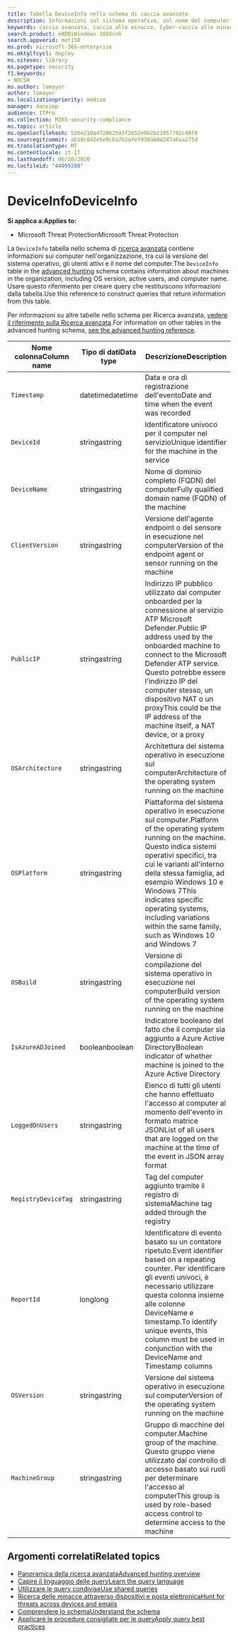 ```yaml
---
title: Tabella DeviceInfo nello schema di caccia avanzato
description: Informazioni sul sistema operativo, sul nome del computer e su altri computer nella tabella DeviceInfo dello schema di caccia avanzato
keywords: caccia avanzata, caccia alle minacce, Cyber-caccia alle minacce, Microsoft Threat Protection, Microsoft 365, MTP, M365, ricerca, query, telemetria, riferimento allo schema, kusto, tabella, colonna, tipo di dati, descrizione, machineinfo, DeviceInfo, Device, Machine, OS, Platform, Users
search.product: eADQiWindows 10XVcnh
search.appverid: met150
ms.prod: microsoft-365-enterprise
ms.mktglfcycl: deploy
ms.sitesec: library
ms.pagetype: security
f1.keywords:
- NOCSH
ms.author: lomayor
author: lomayor
ms.localizationpriority: medium
manager: dansimp
audience: ITPro
ms.collection: M365-security-compliance
ms.topic: article
ms.openlocfilehash: 526e210a472862593f2652e9b2b21957702c48f0
ms.sourcegitcommit: ab10c042e5e9c6a7b2afef930ab0d247a6aa275d
ms.translationtype: MT
ms.contentlocale: it-IT
ms.lasthandoff: 06/26/2020
ms.locfileid: "44899280"
---
```

# <a name="deviceinfo"></a><span data-ttu-id="6ae7d-104">DeviceInfo</span><span class="sxs-lookup"><span data-stu-id="6ae7d-104">DeviceInfo</span></span>

<span data-ttu-id="6ae7d-105">**Si applica a:**</span><span class="sxs-lookup"><span data-stu-id="6ae7d-105">**Applies to:**</span></span>
- <span data-ttu-id="6ae7d-106">Microsoft Threat Protection</span><span class="sxs-lookup"><span data-stu-id="6ae7d-106">Microsoft Threat Protection</span></span>



<span data-ttu-id="6ae7d-107">La `DeviceInfo` tabella nello schema di [ricerca avanzata](advanced-hunting-overview.md) contiene informazioni sui computer nell'organizzazione, tra cui la versione del sistema operativo, gli utenti attivi e il nome del computer.</span><span class="sxs-lookup"><span data-stu-id="6ae7d-107">The `DeviceInfo` table in the [advanced hunting](advanced-hunting-overview.md) schema contains information about machines in the organization, including OS version, active users, and computer name.</span></span> <span data-ttu-id="6ae7d-108">Usare questo riferimento per creare query che restituiscono informazioni dalla tabella.</span><span class="sxs-lookup"><span data-stu-id="6ae7d-108">Use this reference to construct queries that return information from this table.</span></span>

<span data-ttu-id="6ae7d-109">Per informazioni su altre tabelle nello schema per Ricerca avanzata, [vedere il riferimento sulla Ricerca avanzata](advanced-hunting-schema-tables.md).</span><span class="sxs-lookup"><span data-stu-id="6ae7d-109">For information on other tables in the advanced hunting schema, [see the advanced hunting reference](advanced-hunting-schema-tables.md).</span></span>

| <span data-ttu-id="6ae7d-110">Nome colonna</span><span class="sxs-lookup"><span data-stu-id="6ae7d-110">Column name</span></span> | <span data-ttu-id="6ae7d-111">Tipo di dati</span><span class="sxs-lookup"><span data-stu-id="6ae7d-111">Data type</span></span> | <span data-ttu-id="6ae7d-112">Descrizione</span><span class="sxs-lookup"><span data-stu-id="6ae7d-112">Description</span></span> |
|-------------|-----------|-------------|
| `Timestamp` | <span data-ttu-id="6ae7d-113">datetime</span><span class="sxs-lookup"><span data-stu-id="6ae7d-113">datetime</span></span> | <span data-ttu-id="6ae7d-114">Data e ora di registrazione dell'evento</span><span class="sxs-lookup"><span data-stu-id="6ae7d-114">Date and time when the event was recorded</span></span> |
| `DeviceId` | <span data-ttu-id="6ae7d-115">stringa</span><span class="sxs-lookup"><span data-stu-id="6ae7d-115">string</span></span> | <span data-ttu-id="6ae7d-116">Identificatore univoco per il computer nel servizio</span><span class="sxs-lookup"><span data-stu-id="6ae7d-116">Unique identifier for the machine in the service</span></span> |
| `DeviceName` | <span data-ttu-id="6ae7d-117">stringa</span><span class="sxs-lookup"><span data-stu-id="6ae7d-117">string</span></span> | <span data-ttu-id="6ae7d-118">Nome di dominio completo (FQDN) del computer</span><span class="sxs-lookup"><span data-stu-id="6ae7d-118">Fully qualified domain name (FQDN) of the machine</span></span> |
| `ClientVersion` | <span data-ttu-id="6ae7d-119">stringa</span><span class="sxs-lookup"><span data-stu-id="6ae7d-119">string</span></span> | <span data-ttu-id="6ae7d-120">Versione dell'agente endpoint o del sensore in esecuzione nel computer</span><span class="sxs-lookup"><span data-stu-id="6ae7d-120">Version of the endpoint agent or sensor running on the machine</span></span> |
| `PublicIP` | <span data-ttu-id="6ae7d-121">stringa</span><span class="sxs-lookup"><span data-stu-id="6ae7d-121">string</span></span> | <span data-ttu-id="6ae7d-122">Indirizzo IP pubblico utilizzato dal computer onboarded per la connessione al servizio ATP Microsoft Defender.</span><span class="sxs-lookup"><span data-stu-id="6ae7d-122">Public IP address used by the onboarded machine to connect to the Microsoft Defender ATP service.</span></span> <span data-ttu-id="6ae7d-123">Questo potrebbe essere l'indirizzo IP del computer stesso, un dispositivo NAT o un proxy</span><span class="sxs-lookup"><span data-stu-id="6ae7d-123">This could be the IP address of the machine itself, a NAT device, or a proxy</span></span> |
| `OSArchitecture` | <span data-ttu-id="6ae7d-124">stringa</span><span class="sxs-lookup"><span data-stu-id="6ae7d-124">string</span></span> | <span data-ttu-id="6ae7d-125">Architettura del sistema operativo in esecuzione sul computer</span><span class="sxs-lookup"><span data-stu-id="6ae7d-125">Architecture of the operating system running on the machine</span></span> |
| `OSPlatform` | <span data-ttu-id="6ae7d-126">stringa</span><span class="sxs-lookup"><span data-stu-id="6ae7d-126">string</span></span> | <span data-ttu-id="6ae7d-127">Piattaforma del sistema operativo in esecuzione sul computer.</span><span class="sxs-lookup"><span data-stu-id="6ae7d-127">Platform of the operating system running on the machine.</span></span> <span data-ttu-id="6ae7d-128">Questo indica sistemi operativi specifici, tra cui le varianti all'interno della stessa famiglia, ad esempio Windows 10 e Windows 7</span><span class="sxs-lookup"><span data-stu-id="6ae7d-128">This indicates specific operating systems, including variations within the same family, such as Windows 10 and Windows 7</span></span> |
| `OSBuild` | <span data-ttu-id="6ae7d-129">stringa</span><span class="sxs-lookup"><span data-stu-id="6ae7d-129">string</span></span> | <span data-ttu-id="6ae7d-130">Versione di compilazione del sistema operativo in esecuzione nel computer</span><span class="sxs-lookup"><span data-stu-id="6ae7d-130">Build version of the operating system running on the machine</span></span> |
| `IsAzureADJoined` | <span data-ttu-id="6ae7d-131">boolean</span><span class="sxs-lookup"><span data-stu-id="6ae7d-131">boolean</span></span> | <span data-ttu-id="6ae7d-132">Indicatore booleano del fatto che il computer sia aggiunto a Azure Active Directory</span><span class="sxs-lookup"><span data-stu-id="6ae7d-132">Boolean indicator of whether machine is joined to the Azure Active Directory</span></span> |
| `LoggedOnUsers` | <span data-ttu-id="6ae7d-133">stringa</span><span class="sxs-lookup"><span data-stu-id="6ae7d-133">string</span></span> | <span data-ttu-id="6ae7d-134">Elenco di tutti gli utenti che hanno effettuato l'accesso al computer al momento dell'evento in formato matrice JSON</span><span class="sxs-lookup"><span data-stu-id="6ae7d-134">List of all users that are logged on the machine at the time of the event in JSON array format</span></span> |
| `RegistryDeviceTag` | <span data-ttu-id="6ae7d-135">stringa</span><span class="sxs-lookup"><span data-stu-id="6ae7d-135">string</span></span> | <span data-ttu-id="6ae7d-136">Tag del computer aggiunto tramite il registro di sistema</span><span class="sxs-lookup"><span data-stu-id="6ae7d-136">Machine tag added through the registry</span></span> |
| `ReportId` | <span data-ttu-id="6ae7d-137">long</span><span class="sxs-lookup"><span data-stu-id="6ae7d-137">long</span></span> | <span data-ttu-id="6ae7d-138">Identificatore di evento basato su un contatore ripetuto.</span><span class="sxs-lookup"><span data-stu-id="6ae7d-138">Event identifier based on a repeating counter.</span></span> <span data-ttu-id="6ae7d-139">Per identificare gli eventi univoci, è necessario utilizzare questa colonna insieme alle colonne DeviceName e timestamp.</span><span class="sxs-lookup"><span data-stu-id="6ae7d-139">To identify unique events, this column must be used in conjunction with the DeviceName and Timestamp columns</span></span> |
| `OSVersion` | <span data-ttu-id="6ae7d-140">stringa</span><span class="sxs-lookup"><span data-stu-id="6ae7d-140">string</span></span> | <span data-ttu-id="6ae7d-141">Versione del sistema operativo in esecuzione sul computer</span><span class="sxs-lookup"><span data-stu-id="6ae7d-141">Version of the operating system running on the machine</span></span> |
| `MachineGroup` | <span data-ttu-id="6ae7d-142">stringa</span><span class="sxs-lookup"><span data-stu-id="6ae7d-142">string</span></span> | <span data-ttu-id="6ae7d-143">Gruppo di macchine del computer.</span><span class="sxs-lookup"><span data-stu-id="6ae7d-143">Machine group of the machine.</span></span> <span data-ttu-id="6ae7d-144">Questo gruppo viene utilizzato dal controllo di accesso basato sui ruoli per determinare l'accesso al computer</span><span class="sxs-lookup"><span data-stu-id="6ae7d-144">This group is used by role-based access control to determine access to the machine</span></span> |

## <a name="related-topics"></a><span data-ttu-id="6ae7d-145">Argomenti correlati</span><span class="sxs-lookup"><span data-stu-id="6ae7d-145">Related topics</span></span>
- [<span data-ttu-id="6ae7d-146">Panoramica della ricerca avanzata</span><span class="sxs-lookup"><span data-stu-id="6ae7d-146">Advanced hunting overview</span></span>](advanced-hunting-overview.md)
- [<span data-ttu-id="6ae7d-147">Capire il linguaggio delle query</span><span class="sxs-lookup"><span data-stu-id="6ae7d-147">Learn the query language</span></span>](advanced-hunting-query-language.md)
- [<span data-ttu-id="6ae7d-148">Utilizzare le query condivise</span><span class="sxs-lookup"><span data-stu-id="6ae7d-148">Use shared queries</span></span>](advanced-hunting-shared-queries.md)
- [<span data-ttu-id="6ae7d-149">Ricerca delle minacce attraverso dispositivi e posta elettronica</span><span class="sxs-lookup"><span data-stu-id="6ae7d-149">Hunt for threats across devices and emails</span></span>](advanced-hunting-query-emails-devices.md)
- [<span data-ttu-id="6ae7d-150">Comprendere lo schema</span><span class="sxs-lookup"><span data-stu-id="6ae7d-150">Understand the schema</span></span>](advanced-hunting-schema-tables.md)
- [<span data-ttu-id="6ae7d-151">Applicare le procedure consigliate per le query</span><span class="sxs-lookup"><span data-stu-id="6ae7d-151">Apply query best practices</span></span>](advanced-hunting-best-practices.md)
